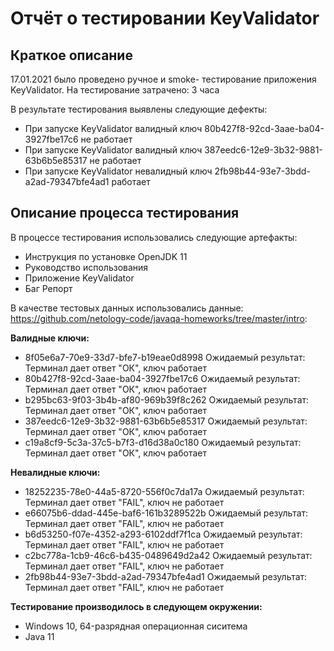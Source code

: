 # **Отчёт о тестировании KeyValidator**

## **Краткое описание**
17.01.2021 было проведено ручное и smoke- тестирование приложения KeyValidator.
На тестирование затрачено: 3 часа

В результате тестирования выявлены следующие дефекты:
* При запуске KeyValidator валидный ключ 80b427f8-92cd-3aae-ba04-3927fbe17c6 не работает
* При запуске KeyValidator валидный ключ 387eedc6-12e9-3b32-9881-63b6b5e85317 не работает
* При запуске KeyValidator невалидный ключ 2fb98b44-93e7-3bdd-a2ad-79347bfe4ad1 работает

## **Описание процесса тестирования**
В процессе тестирования использовались следующие артефакты:

* Инструкция по установке OpenJDK 11
* Руководство использования
* Приложение KeyValidator
* Баг Репорт

В качестве тестовых данных использовались данные:
 https://github.com/netology-code/javaqa-homeworks/tree/master/intro:

**Валидные ключи:**

* 8f05e6a7-70e9-33d7-bfe7-b19eae0d8998
Ожидаемый результат:
Терминал дает ответ "ОК", ключ работает
* 80b427f8-92cd-3aae-ba04-3927fbe17c6 
Ожидаемый результат:
Терминал дает ответ "ОК", ключ работает
* b295bc63-9f03-3b4b-af80-969b39f8c262
Ожидаемый результат:
Терминал дает ответ "ОК", ключ работает
* 387eedc6-12e9-3b32-9881-63b6b5e85317
Ожидаемый результат:
Терминал дает ответ "ОК", ключ работает
* c19a8cf9-5c3a-37c5-b7f3-d16d38a0c180
Ожидаемый результат:
Терминал дает ответ "ОК", ключ работает

**Невалидные ключи:**

* 18252235-78e0-44a5-8720-556f0c7da17a
Ожидаемый результат:
Терминал дает ответ "FAIL", ключ не работает
* e66075b6-ddad-445e-baf6-161b3289522b 
Ожидаемый результат:
Терминал дает ответ "FAIL", ключ не работает
* b6d53250-f07e-4352-a293-6102ddf7f1ca
Ожидаемый результат:
Терминал дает ответ "FAIL", ключ не работает
* c2bc778a-1cb9-46c6-b435-0489649d2a42
Ожидаемый результат:
Терминал дает ответ "FAIL", ключ не работает
* 2fb98b44-93e7-3bdd-a2ad-79347bfe4ad1
Ожидаемый результат:
Терминал дает ответ "FAIL", ключ не работает

**Тестирование производилось в следующем окружении:**
* Windows 10, 64-разрядная операционная сиситема
* Java 11
